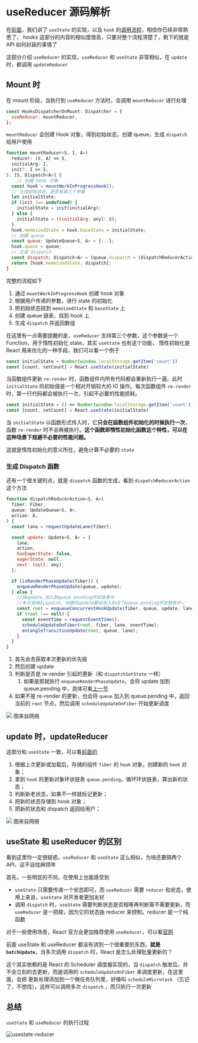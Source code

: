 # useReducer 源码解析

在[前面](./useState.md)，我们讲了 `useState` 的实现，以及 `hook` 的[调用流程](./hooks.md)，相信你已经非常熟悉了，
hooks 这部分的内容的相似度很高，只要对整个流程清楚了，剩下的就是 API 如何封装的事情了

这部分介绍 `useReducer` 的实现，`useReducer` 和 `useState` 非常相似，在 `update` 时，都调用 `updateReducer`

## Mount 时

在 mount 阶段，当执行到 `useReducer` 方法时，会调用 `mountReducer` 进行处理

```js
const HooksDispatcherOnMount: Dispatcher = {
  useReducer: mountReducer,
};
```

`mountReducer` 会创建 Hook 对象，得到初始状态，创建 queue，生成 `dispatch` 给用户使用

```js
function mountReducer<S, I, A>(
  reducer: (S, A) => S,
  initialArg: I,
  init?: I => S,
): [S, Dispatch<A>] {
    // 创建 hook 对象
  const hook = mountWorkInProgressHook();
  // 生成初始状态，是否有第三个参数
  let initialState;
  if (init !== undefined) {
    initialState = init(initialArg);
  } else {
    initialState = ((initialArg: any): S);
  }
  hook.memoizedState = hook.baseState = initialState;
  // 创建 queue
  const queue: UpdateQueue<S, A> = {...};
  hook.queue = queue;
  // 生成 dispatch
  const dispatch: Dispatch<A> = (queue.dispatch = (dispatchReducerAction.bind(...): any));
  return [hook.memoizedState, dispatch];
}
```

完整的流程如下

1. 通过 `mountWorkInProgressHook` 创建 hook 对象
2. 根据用户传递的参数，进行 state 的初始化
3. 把初始状态挂到 `memoizedState` 和 `baseState` 上
4. 创建 queue 链表，挂到 hook 上
5. 生成 `dispatch` 并返回数组

在这里有一点需要提醒的是，`useReducer` 支持第三个参数，这个参数是一个 Function，用于惰性初始化 state，其实 `useState` 也有这个功能，
惰性初始化是 React 用来优化的一种手段，我们可以看一个例子

```js
const initialState = Number(window.localStorage.getItem('count'))
const [count, setCount] = React.useState(initialState)
```

当函数组件更新 `re-render` 时，函数组件内所有代码都会重新执行一遍。此时 `initialState` 的初始值是一个相对开销较大的 IO 操作。每次函数组件 `re-render` 时，第一行代码都会被执行一次，引起不必要的性能损耗。

```js
const initialState = () => Number(window.localStorage.getItem('count'))
const [count, setCount] = React.useState(initialState)
```

当 `initialState` 以函数形式传入时，它**只会在函数组件初始化的时候执行一次**，函数 `re-render` 时不会再被执行。**这个函数即惰性初始化函数这个特性，可以在这种场景下规避不必要的性能问题。**

这就是惰性初始化的意义所在，避免计算不必要的 `state`

### 生成 Dispatch 函数

还有一个很关键的点，就是 `dispatch` 函数的生成，看到 `dispatchReducerAction` 这个方法

```js
function dispatchReducerAction<S, A>(
  fiber: Fiber,
  queue: UpdateQueue<S, A>,
  action: A,
) {
  const lane = requestUpdateLane(fiber);

  const update: Update<S, A> = {
    lane,
    action,
    hasEagerState: false,
    eagerState: null,
    next: (null: any),
  };

  if (isRenderPhaseUpdate(fiber)) {
    enqueueRenderPhaseUpdate(queue, update);
  } else {
    //将update,加入到queue.pending环状链表中
    //多次调用dispatch，创建的update都会加入到这个queue.pending环状链表中；
    const root = enqueueConcurrentHookUpdate(fiber, queue, update, lane);
    if (root !== null) {
      const eventTime = requestEventTime();
      scheduleUpdateOnFiber(root, fiber, lane, eventTime);
      entangleTransitionUpdate(root, queue, lane);
    }
  }
}
```

1. 首先会去获取本次更新的优先级
2. 然后创建 update
3. 判断是否是 re-render 引起的更新（和 `dispatchSetState` 一样）
   1. 如果是那就执行 `enqueueRenderPhaseUpdate`，会将 update 加到 queue.pending 中，具体可看[上一节](./useState.html#在-mount-阶段的-mountstate)
4. 如果不是 re-render 的更新，也会将 `queue` 加入到 queue.pending 中，返回当前的 `root` 节点，然后调用 `scheduleUpdateOnFiber` 开始更新调度

![](/img/hooks/useReducer-dispatch.png)
图来自网络

## update 时，updateReducer

这部分和 `useState` 一致，可以看[前面的](./useState.html#在-update-阶段，updatestate)

1. 根据上次更新或加载后，存储的组件 `fiber` 的 `hook` 对象，创建新的 `hook` 对象；
2. 拿到 `hook` 的更新对象环状链表 `queue.pending`，循环环状链表，算出新的状态；
3. 判断新老状态，如果不一样就标记更新；
4. 把新的状态存储到 hook 对象；
5. 把新的状态和 dispatch 返回给用户；

![](/img/hooks/useReducer-update.png)
图来自网络

## useState 和 useReducer 的区别

看到这里你一定很疑惑，`useReducer` 和 `useState` 这么相似，为啥还要搞两个 API，这不自找麻烦咩

首先，一些明显的不同，在使用上也能感受到

- `useState` 只需要传递一个状态即可，而 `useReducer` 需要 `reducer` 和状态，使用上来说，`useState` 对开发者更加友好
- 调用 `dispatch` 时，`useState` 需要判断状态是否相等再判断需不需要更新，而 `useReducer` 是一把梭，因为它的状态由 reducer 来控制，reducer 是一个纯函数

对于一些使用场景，React 官方会更加推荐使用 `useReducer`，可以看[官网](https://zh-hans.reactjs.org/docs/hooks-faq.html#should-i-use-one-or-many-state-variables)

前面 useState 和 useReducer 都没有讲到一个很重要的东西，**就是 `batchUpdate`**，当多次调用 `dispatch` 时，React 是怎么处理批量更新的？

这个其实依赖的是 React 的 Scheduler 调度器实现的，当 `dispatch` 触发后，并不会立刻的去更新，而是调用的 `scheduleUpdateOnFiber` 来调度更新，在这里面，会把
更新处理添加到一个微任务队列里，好像叫 `scheduleMicrotask` （忘记了，不想找），这样可以调用多次 `dispatch` ，而只执行一次更新

## 总结
`useState` 和 `useReducer` 的执行过程

![usestate-reducer](/img/hooks/usestate-reducer.png)